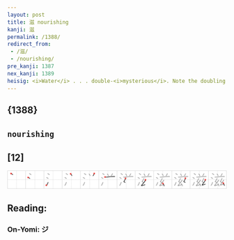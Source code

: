 ```yaml
---
layout: post
title: 滋 nourishing
kanji: 滋
permalink: /1388/
redirect_from:
 - /滋/
 - /nourishing/
pre_kanji: 1387
nex_kanji: 1389
heisig: <i>Water</i> . . . double-<i>mysterious</i>. Note the doubling up of the element for <i>top hat</i> in the primitive for <i>mysterious</i> and assign it a special image, as it will come up in the next two frames.
---
```


## {1388}

## `nourishing`

## [12]

<div class="stroke"><img src="../images/E6BB8B.png" /></div>

## Reading:

### On-Yomi: ジ
